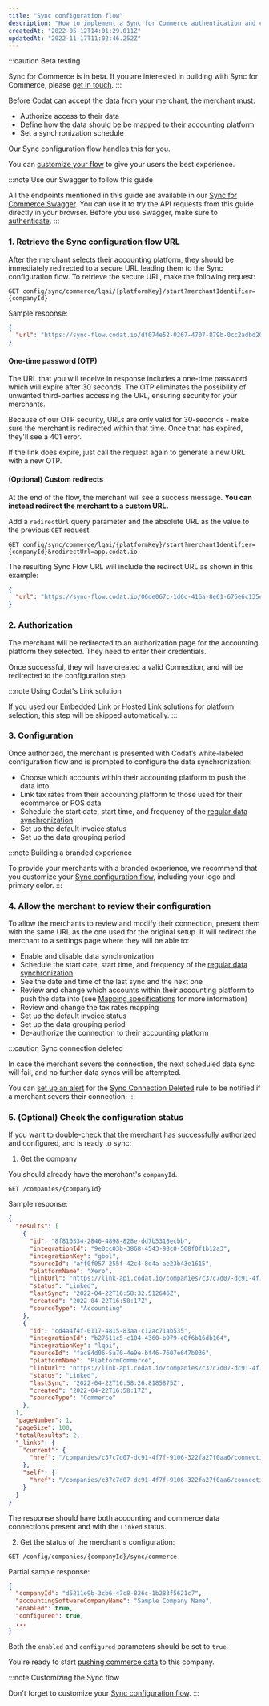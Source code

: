 ```yaml
---
title: "Sync configuration flow"
description: "How to implement a Sync for Commerce authentication and configuration flow, allowing your merchant to configure their desired data mapping."
createdAt: "2022-05-12T14:01:29.011Z"
updatedAt: "2022-11-17T11:02:46.252Z"
---
```


:::caution Beta testing

Sync for Commerce is in beta. If you are interested in building with Sync for Commerce, please [get in touch](mailto:sync-for-commerce@codat.io).
:::

Before Codat can accept the data from your merchant, the merchant must:

- Authorize access to their data
- Define how the data should be be mapped to their accounting platform
- Set a synchronization schedule

Our Sync configuration flow handles this for you.

You can [customize your flow](/sfc/build-with-sync-for-commerce/customizing-the-sync-configuration-flow) to give your users the best experience.

:::note Use our Swagger to follow this guide

All the endpoints mentioned in this guide are available in our <a href="https://api.codat.io/sync/swagger/" target="_blank">Sync for Commerce Swagger</a>. You can use it to try the API requests from this guide directly in your browser. Before you use Swagger, make sure to [authenticate](/using-the-api/authentication).
:::

### 1. Retrieve the Sync configuration flow URL

After the merchant selects their accounting platform, they should be immediately redirected to a secure URL leading them to the Sync configuration flow. To retrieve the secure URL, make the following request:

```http
GET config/sync/commerce/lqai/{platformKey}/start?merchantIdentifier={companyId}
```

Sample response:

```json
{
  "url": "https://sync-flow.codat.io/df074e52-0267-4707-879b-0cc2adbd20e3/partnercommerce/xero/start?merchantIdentifier=demo merchant&otp=479149"
}
```

#### One-time password (OTP)

The URL that you will receive in response includes a one-time password which will expire after 30 seconds. The OTP eliminates the possibility of unwanted third-parties accessing the URL, ensuring security for your merchants.

Because of our OTP security, URLs are only valid for 30-seconds - make sure the merchant is redirected within that time. Once that has expired, they'll see a 401 error.

If the link does expire, just call the request again to generate a new URL with a new OTP.

#### (Optional) Custom redirects

At the end of the flow, the merchant will see a success message. **You can instead redirect the merchant to a custom URL.**

Add a `redirectUrl` query parameter and the absolute URL as the value to the previous `GET` request.

```http
GET config/sync/commerce/lqai/{platformKey}/start?merchantIdentifier={companyId}&redirectUrl=app.codat.io
```

The resulting Sync Flow URL will include the redirect URL as shown in this example:

```json
{
  "url": "https://sync-flow.codat.io/06de067c-1d6c-416a-8e61-676e6c135e68/lqai/gbol/start?merchantIdentifier=CoPay&otp=615853&redirectUrl=app.codat.io"
}
```

### 2. Authorization

The merchant will be redirected to an authorization page for the accounting platform they selected. They need to enter their credentials.

Once successful, they will have created a valid Connection, and will be redirected to the configuration step.

:::note Using Codat's Link solution

If you used our Embedded Link or Hosted Link solutions for platform selection, this step will be skipped automatically.
:::

### 3. Configuration

Once authorized, the merchant is presented with Codat’s white-labeled configuration flow and is prompted to configure the data synchronization:

- Choose which accounts within their accounting platform to push the data into
- Link tax rates from their accounting platform to those used for their ecommerce or POS data
- Schedule the start date, start time, and frequency of the [regular data synchronization](/synchronization-schedule)
- Set up the default invoice status
- Set up the data grouping period

:::note Building a branded experience

To provide your merchants with a branded experience, we recommend that you customize your [Sync configuration flow](/sfc/build-with-sync-for-commerce/customizing-the-sync-configuration-flow), including your logo and primary color.
:::

### 4. Allow the merchant to review their configuration

To allow the merchants to review and modify their connection, present them with the same URL as the one used for the original setup. It will redirect the merchant to a settings page where they will be able to:

- Enable and disable data synchronization
- Schedule the start date, start time, and frequency of the [regular data synchronization](/synchronization-schedule)
- See the date and time of the last sync and the next one
- Review and change which accounts within their accounting platform to push the data into (see [Mapping specifications](/mapping-specifications) for more information)
- Review and change the tax rates mapping
- Set up the default invoice status
- Set up the data grouping period
- De-authorize the connection to their accounting platform

:::caution Sync connection deleted

In case the merchant severs the connection, the next scheduled data sync will fail, and no further data syncs will be attempted.

You can [set up an alert](/introduction/webhooks/core-rules-create) for the [Sync Connection Deleted](/introduction/webhooks/core-rules-types#sync-connection-deleted) rule to be notified if a merchant severs their connection.
:::

### 5. (Optional) Check the configuration status

If you want to double-check that the merchant has successfully authorized and configured, and is ready to sync:

1. Get the company

You should already have the merchant's `companyId`.

```text
GET /companies/{companyId}
```

Sample response:

```json
{
  "results": [
    {
      "id": "8f810334-2846-4898-828e-dd7b5318ecbb",
      "integrationId": "9e0cc03b-3868-4543-98c0-568f0f1b12a3",
      "integrationKey": "gbol",
      "sourceId": "aff0f057-255f-42c4-8d4a-ae23b43e1615",
      "platformName": "Xero",
      "linkUrl": "https://link-api.codat.io/companies/c37c7d07-dc91-4f7f-9106-322fa27f0aa6/connections/8f810334-2846-4898-828e-dd7b5318ecbb/start",
      "status": "Linked",
      "lastSync": "2022-04-22T16:58:32.512646Z",
      "created": "2022-04-22T16:58:17Z",
      "sourceType": "Accounting"
    },
    {
      "id": "cd4a4f4f-0117-4815-83aa-c12ac71ab535",
      "integrationId": "b27611c5-c104-4360-b979-e8f6b16db164",
      "integrationKey": "lqai",
      "sourceId": "fac84d06-5a70-4e9e-bf46-7607e647b036",
      "platformName": "PlatformCommerce",
      "linkUrl": "https://link-api.codat.io/companies/c37c7d07-dc91-4f7f-9106-322fa27f0aa6/connections/cd4a4f4f-0117-4815-83aa-c12ac71ab535/start",
      "status": "Linked",
      "lastSync": "2022-04-22T16:58:26.8185875Z",
      "created": "2022-04-22T16:58:17Z",
      "sourceType": "Commerce"
    },
  ],
  "pageNumber": 1,
  "pageSize": 100,
  "totalResults": 2,
  "_links": {
    "current": {
      "href": "/companies/c37c7d07-dc91-4f7f-9106-322fa27f0aa6/connections?page=1&pageSize=100"
    },
    "self": {
      "href": "/companies/c37c7d07-dc91-4f7f-9106-322fa27f0aa6/connections"
    }
  }
}
```

The response should have both accounting and commerce data connections present and with the `Linked` status.

2. Get the status of the merchant's configuration:

```http
GET /config/companies/{companyId}/sync/commerce
```

Partial sample response:

```json
{
  "companyId": "d5211e9b-3cb6-47c8-826c-1b283f5621c7",
  "accountingSoftwareCompanyName": "Sample Company Name",
  "enabled": true,
  "configured": true,
  ...
}
```

Both the `enabled` and `configured` parameters should be set to `true`.

You're ready to start [pushing commerce data](/sync-data-pushing) to this company.

:::note Customizing the Sync flow
 
Don't forget to customize your [Sync configuration flow](/sfc/build-with-sync-for-commerce/customizing-the-sync-configuration-flow).
:::
